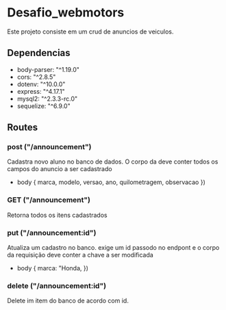 # Desafio_webmotors

Este projeto consiste em um crud de anuncios de veiculos.

## Dependencias

- body-parser: "^1.19.0"
- cors: "^2.8.5"
- dotenv: "^10.0.0"
- express: "^4.17.1"
- mysql2: "^2.3.3-rc.0"
- sequelize: "^6.9.0"


## Routes

### post ("/announcement")

Cadastra novo aluno no banco de dados. O corpo da deve conter todos os campos do anuncio a ser cadastrado
- body
  { 
    marca,
    modelo,
    versao,
    ano,
    quilometragem,
    observacao
  })

### GET ("/announcement")

Retorna todos os itens cadastrados

### put ("/announcement:id")

Atualiza um cadastro no banco. exige um id passodo no endpont e o corpo da requisição deve conter a chave a ser modificada

- body
  { 
    marca: "Honda,
  })

### delete ("/announcement:id")

Delete im item do banco de acordo com id.